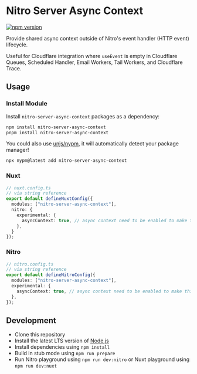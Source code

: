 # Nitro Server Async Context

[![npm version](https://img.shields.io/npm/v/nitro-server-async-context)](https://npmjs.com/package/nitro-server-async-context)

Provide shared async context outside of Nitro's event handler (HTTP event) lifecycle.

Useful for Cloudflare integration where `useEvent` is empty in Cloudflare Queues, Scheduled Handler, Email Workers, Tail Workers, and Cloudflare Trace.

## Usage

### Install Module

Install `nitro-server-async-context` packages as a dependency:
```sh
npm install nitro-server-async-context
pnpm install nitro-server-async-context
```

You could also use [unjs/nypm](https://nypm.unjs.io), it will automatically detect your package manager!

```sh
npx nypm@latest add nitro-server-async-context
```

### Nuxt

```typescript
// nuxt.config.ts
// via string reference
export default defineNuxtConfig({
  modules: ["nitro-server-async-context"],
  nitro: {
    experimental: {
      asyncContext: true, // async context need to be enabled to make this module work!
    },
  }
});
```

### Nitro

```typescript
// nitro.config.ts
// via string reference
export default defineNitroConfig({
  modules: ["nitro-server-async-context"],
  experimental: {
    asyncContext: true, // async context need to be enabled to make this module work!
  },
});
```

## Development

- Clone this repository
- Install the latest LTS version of [Node.js](https://nodejs.org/en/)
- Install dependencies using `npm install`
- Build in stub mode using `npm run prepare`
- Run Nitro playground using `npm run dev:nitro` or Nuxt playground using `npm run dev:nuxt`
